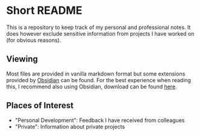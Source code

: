 # Short README

This is a repository to keep track of my personal and professional notes. It does however exclude sensitive information from projects I have worked on (for obvious reasons). 

## Viewing
Most files are provided in vanilla markdown format but some extensions provided by [Obsidian](https://obsidian.md/) can be found. For the best experience when reading this, I recommend also using Obsidian, download can be found [here](https://obsidian.md/download).

## Places of Interest
- "Personal Development": Feedback I have received from colleagues
- "Private": Information about private projects
